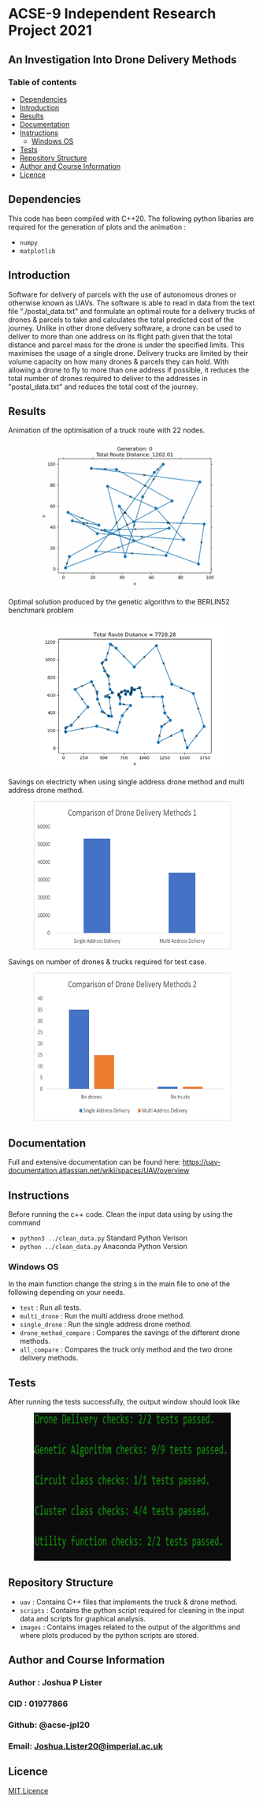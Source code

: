 # ACSE-9 Independent Research Project 2021

## An Investigation Into Drone Delivery Methods
### Table of contents
  * [Dependencies](#dependencies)
  * [Introduction](#introduction)
  * [Results](#results)
  * [Documentation](#documentation)
  * [Instructions](#instructions)
    + [Windows OS](#windows-os)
  * [Tests](#tests)
  * [Repository Structure](#repository-structure)
  * [Author and Course Information](#author-and-course-information)
  * [Licence](#licence)


## Dependencies
This code has been compiled with C++20. The following python libaries are required for the generation of plots and the animation : 
- `numpy`
- `matplotlib`

## Introduction
Software for delivery of parcels with the use of autonomous drones or otherwise known as UAVs. The software is able to read in data from the text file "./postal_data.txt" and formulate an optimal route for a delivery trucks of drones & parcels to take and calculates the total predicted cost of the journey. Unlike in other drone delivery software, a drone can be used to deliver to more than one address on its flight path given that the total distance and parcel mass for the drone is under the specified limits. This maximises the usage of a single drone. Delivery trucks are limited by their volume capacity on how many drones & parcels they can hold. With allowing a drone to fly to more than one address if possible, it reduces the total number of drones required to deliver to the addresses in "postal_data.txt" and reduces the total cost of the journey.

## Results
Animation of the optimisation of a truck route with 22 nodes.
<p align="center">
  <img width="400" height="300" src="./images/route_optimisation.gif">
</p>

Optimal solution produced by the genetic algorithm to the BERLIN52 benchmark problem
<p align="center">
  <img width="400" height="300" src="./images/Berlin_50.png">
</p>

Savings on electricty when using single address drone method and multi address drone method.
<p align="center">
  <img width="400" height="300" src="./images/compare1.png">
</p>

Savings on number of drones & trucks required for test case.
<p align="center">
  <img width="400" height="300" src="./images/compare2.png">
</p>



## Documentation
Full and extensive documentation can be found here: https://uav-documentation.atlassian.net/wiki/spaces/UAV/overview
## Instructions
Before running the c++ code. Clean the input data using by using the command
- `python3 ../clean_data.py` Standard Python Verison
- `python ../clean_data.py` Anaconda Python Version 
### Windows OS
In the main function change the string s in the main file to one of the following depending on your needs.
- `test` : Run all tests. 
- `multi_drone` : Run the multi address drone method. 
- `single_drone` : Run the single address drone method.
- `drone_method_compare` : Compares the savings of the different drone methods.
- `all_compare` : Compares the truck only method and the two drone delivery methods.
## Tests
After running the tests successfully, the output window should look like

<p align="center">
  <img width="400" height="300" src="./images/test_pass.png">
</p>

## Repository Structure
- `uav` : Contains C++ files that implements the truck & drone method.
- `scripts` : Contains the python script required for cleaning in the input data and scripts for graphical analysis.
- `images` : Contains images related to the output of the algorithms and where plots produced by the python scripts are stored.
## Author and Course Information
### Author : Joshua P Lister
### CID : 01977866
### Github: @acse-jpl20
### Email: Joshua.Lister20@imperial.ac.uk

## Licence
[MIT Licence](./LICENCE)
